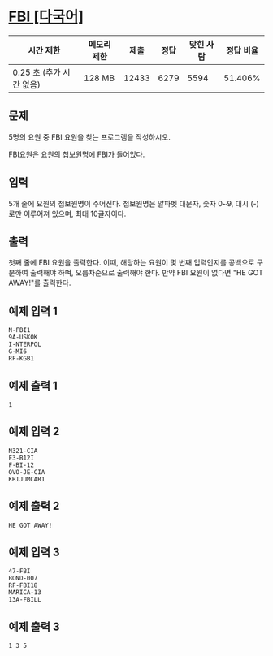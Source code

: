 # [FBI [다국어]](https://www.acmicpc.net/problem/2857)

| 시간 제한 | 메모리 제한 | 제출 | 정답 | 맞힌 사람 | 정답 비율 |
| --- | --- | --- | --- | --- | --- |
| 0.25 초 (추가 시간 없음) | 128 MB | 12433 | 6279 | 5594 | 51.406% |

## 문제

5명의 요원 중 FBI 요원을 찾는 프로그램을 작성하시오.

FBI요원은 요원의 첩보원명에 FBI가 들어있다.

## 입력

5개 줄에 요원의 첩보원명이 주어진다. 첩보원명은 알파벳 대문자, 숫자 0~9, 대시 (-)로만 이루어져 있으며, 최대 10글자이다.

## 출력

첫째 줄에 FBI 요원을 출력한다. 이때, 해당하는 요원이 몇 번째 입력인지를 공백으로 구분하여 출력해야 하며, 오름차순으로 출력해야 한다. 만약 FBI 요원이 없다면 "HE GOT AWAY!"를 출력한다.

## 예제 입력 1

```
N-FBI1
9A-USKOK
I-NTERPOL
G-MI6
RF-KGB1

```

## 예제 출력 1

```
1

```

## 예제 입력 2

```
N321-CIA
F3-B12I
F-BI-12
OVO-JE-CIA
KRIJUMCAR1

```

## 예제 출력 2

```
HE GOT AWAY!

```

## 예제 입력 3

```
47-FBI
BOND-007
RF-FBI18
MARICA-13
13A-FBILL

```

## 예제 출력 3

```
1 3 5

```
